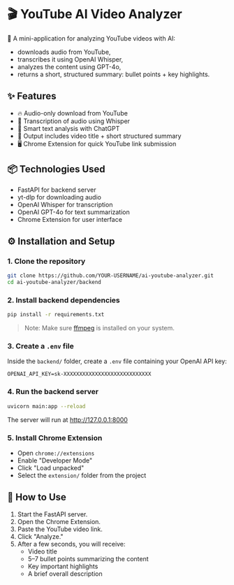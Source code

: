 # 🎬 YouTube AI Video Analyzer

🚀 A mini-application for analyzing YouTube videos with AI:
- downloads audio from YouTube,
- transcribes it using OpenAI Whisper,
- analyzes the content using GPT-4o,
- returns a short, structured summary: bullet points + key highlights.

## ✨ Features
- 🔥 Audio-only download from YouTube
- 🧠 Transcription of audio using Whisper
- 🤖 Smart text analysis with ChatGPT
- 📜 Output includes video title + short structured summary
- 🖥 Chrome Extension for quick YouTube link submission

## 📦 Technologies Used
- FastAPI for backend server
- yt-dlp for downloading audio
- OpenAI Whisper for transcription
- OpenAI GPT-4o for text summarization
- Chrome Extension for user interface

## ⚙️ Installation and Setup

### 1. Clone the repository
```bash
git clone https://github.com/YOUR-USERNAME/ai-youtube-analyzer.git
cd ai-youtube-analyzer/backend
```

### 2. Install backend dependencies
```bash
pip install -r requirements.txt
```
> Note: Make sure [ffmpeg](https://ffmpeg.org/) is installed on your system.

### 3. Create a `.env` file
Inside the `backend/` folder, create a `.env` file containing your OpenAI API key:
```dotenv
OPENAI_API_KEY=sk-XXXXXXXXXXXXXXXXXXXXXXXXXXXX
```

### 4. Run the backend server
```bash
uvicorn main:app --reload
```
The server will run at http://127.0.0.1:8000

### 5. Install Chrome Extension
- Open `chrome://extensions`
- Enable "Developer Mode"
- Click "Load unpacked"
- Select the `extension/` folder from the project

## 🚀 How to Use
1. Start the FastAPI server.
2. Open the Chrome Extension.
3. Paste the YouTube video link.
4. Click "Analyze."
5. After a few seconds, you will receive:
   - Video title
   - 5–7 bullet points summarizing the content
   - Key important highlights
   - A brief overall description

